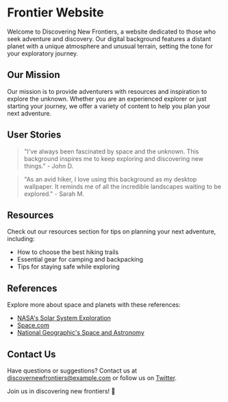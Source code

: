 <!--font:Cabin-->

# Frontier Website

Welcome to Discovering New Frontiers, a website dedicated to those who seek adventure and discovery. Our digital background features a distant planet with a unique atmosphere and unusual terrain, setting the tone for your exploratory journey.

## Our Mission

Our mission is to provide adventurers with resources and inspiration to explore the unknown. Whether you are an experienced explorer or just starting your journey, we offer a variety of content to help you plan your next adventure.

## User Stories

> "I've always been fascinated by space and the unknown. This background inspires me to keep exploring and discovering new things." - John D.

> "As an avid hiker, I love using this background as my desktop wallpaper. It reminds me of all the incredible landscapes waiting to be explored." - Sarah M.

## Resources

Check out our resources section for tips on planning your next adventure, including:

- How to choose the best hiking trails
- Essential gear for camping and backpacking
- Tips for staying safe while exploring

## References

Explore more about space and planets with these references:

- [NASA's Solar System Exploration](#)
- [Space.com](#)
- [National Geographic's Space and Astronomy](#)

## Contact Us

Have questions or suggestions? Contact us at [discovernewfrontiers@example.com](mailto:discovernewfrontiers@example.com) or follow us on [Twitter](#). 

Join us in discovering new frontiers! 🚀

<!--

Write me content for website with wallpaper which alt text is:

"A digital painting of a distant planet, with a unique atmosphere and unusual terrain."

The name/title of the page should not be 1:1 copy of the alt text but rather a real content of the website which is using this wallpaper.

- Use markdown format 
- Start with heading
- Heading should be short and concise
- The content should look like a real website 
- The website should not be about the wallpaper, wallpaper is just a related background
- Heading should be contain work "wallpaper" or "background"
- Include real sections like references, contact, user stories, etc. use things relevant to the page purpose.
- Feel free to use structure like headings, bullets, numbering, blockquotes, paragraphs, horizontal lines, etc.
- You can use formatting like bold or _italic_
- You can include UTF-8 emojis
- Links should be only #hash anchors (and you can refer to the document itself)
- Do not include images


---


# Exploring the Unknown: A Wallpaper for Adventurers

Welcome to Exploring the Unknown, a website dedicated to those who seek adventure and discovery. Our digital wallpaper features a distant planet with a unique atmosphere and unusual terrain, setting the tone for your exploratory journey.

## Our Mission

Our mission is to provide adventurers with resources and inspiration to explore the unknown. Whether you are an experienced explorer or just starting your journey, we offer a variety of content to help you plan your next adventure.

## User Stories

> "I've always been fascinated by space and the unknown. This wallpaper inspires me to keep exploring and discovering new things." - John D.

> "As an avid hiker, I love using this wallpaper as my desktop background. It reminds me of all the incredible landscapes waiting to be explored." - Sarah M.

## Resources

Check out our resources section for tips on planning your next adventure, including:

- How to choose the best hiking trails
- Essential gear for camping and backpacking
- Tips for staying safe while exploring

## References

Explore more about space and planets with these references:

- [NASA's Solar System Exploration](#)
- [Space.com](#)
- [National Geographic's Space and Astronomy](#)

## Contact Us

Have questions or suggestions? Contact us at [exploringtheunknown@example.com](mailto:exploringtheunknown@example.com) or follow us on [Twitter](#). 

Join us in exploring the unknown! 🚀


---


Heading should not include word "wallpaper". The website should not be about the wallpaper itself, wallpaper is just a related background, rewrite whole content.


---


# Discovering New Frontiers: A Website for Adventurers

Welcome to Discovering New Frontiers, a website dedicated to those who seek adventure and discovery. Our digital background features a distant planet with a unique atmosphere and unusual terrain, setting the tone for your exploratory journey.

## Our Mission

Our mission is to provide adventurers with resources and inspiration to explore the unknown. Whether you are an experienced explorer or just starting your journey, we offer a variety of content to help you plan your next adventure.

## User Stories

> "I've always been fascinated by space and the unknown. This background inspires me to keep exploring and discovering new things." - John D.

> "As an avid hiker, I love using this background as my desktop wallpaper. It reminds me of all the incredible landscapes waiting to be explored." - Sarah M.

## Resources

Check out our resources section for tips on planning your next adventure, including:

- How to choose the best hiking trails
- Essential gear for camping and backpacking
- Tips for staying safe while exploring

## References

Explore more about space and planets with these references:

- [NASA's Solar System Exploration](#)
- [Space.com](#)
- [National Geographic's Space and Astronomy](#)

## Contact Us

Have questions or suggestions? Contact us at [discovernewfrontiers@example.com](mailto:discovernewfrontiers@example.com) or follow us on [Twitter](#). 

Join us in discovering new frontiers! 🚀

-->
